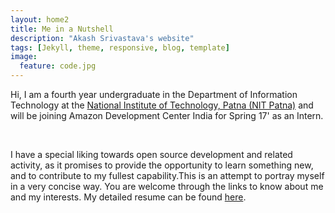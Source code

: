 ```yaml
---
layout: home2
title: Me in a Nutshell
description: "Akash Srivastava's website"
tags: [Jekyll, theme, responsive, blog, template]
image:
  feature: code.jpg
---
```


Hi, I am a fourth year undergraduate in the Department of Information Technology at the <a href="http://nitp.ac.in/php/home.php" target="_blank">National Institute of Technology, Patna (NIT Patna)</a> and will be joining Amazon Development Center India for Spring 17' as an Intern. 

<br/>

I have a special liking towards open source development and related activity, as it promises to provide the opportunity to learn something new, and to contribute to my fullest capability.This is an attempt to portray myself in a very concise way. You are welcome through the links to know about me and my interests. My detailed resume can be found <a href="https://drive.google.com/file/d/0B2jIT4ExtjujaXRfQVEwOHZPb1U/view?usp=sharing" target="_blank">here</a>.
